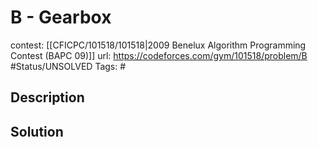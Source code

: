 # B - Gearbox

contest: [[CFICPC/101518/101518|2009 Benelux Algorithm Programming Contest (BAPC 09)]]
url: https://codeforces.com/gym/101518/problem/B
#Status/UNSOLVED
Tags: #

## Description

## Solution

